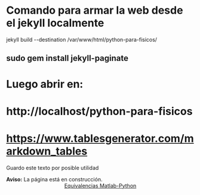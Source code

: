 
# Comando para armar la web desde el jekyll localmente

jekyll build --destination /var/www/html/python-para-fisicos/


## sudo gem install jekyll-paginate


# Luego abrir en:
# http://localhost/python-para-fisicos



#  https://www.tablesgenerator.com/markdown_tables


Guardo este texto por posible utilidad

<div class="alert alert-danger" role="alert" >
  <strong>Aviso:</strong> La página está en construcción.
</div>



<center>
<a href="http://mathesaurus.sourceforge.net/matlab-numpy.html" class="btn btn-primary btn-lg" role="button">
Equivalencias Matlab-Python
</a>
</center>



